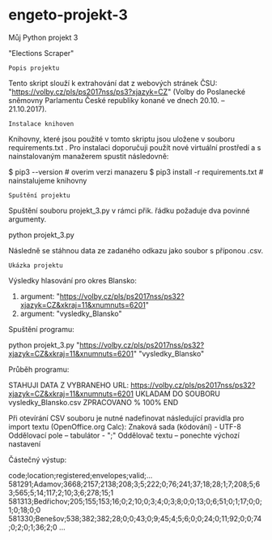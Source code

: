 # engeto-projekt-3
Můj Python projekt 3

"Elections Scraper"


    Popis projektu

Tento skript slouží k extrahování dat z webových stránek ČSU: "https://volby.cz/pls/ps2017nss/ps3?xjazyk=CZ" (Volby do Poslanecké sněmovny Parlamentu České republiky konané ve dnech 20.10. – 21.10.2017).


    Instalace knihoven

Knihovny, které jsou použité v tomto skriptu jsou uložene v souboru requirements.txt . Pro instalaci doporučuji použít nové virtuální prostředí a s nainstalovaným manažerem spustit následovně:

$ pip3 --version                    # overim verzi manazeru
$ pip3 install -r requirements.txt  # nainstalujeme knihovny


    Spuštění projektu

Spuštění souboru projekt_3.py v rámci přik. řádku požaduje dva povinné argumenty.

python projekt_3.py <odkaz-uzemniho-celku> <vysledny-soubor>

Následně se stáhnou data ze zadaného odkazu jako soubor s příponou .csv.


    Ukázka projektu

Výsledky hlasování pro okres Blansko:
1. argument: "https://volby.cz/pls/ps2017nss/ps32?xjazyk=CZ&xkraj=11&xnumnuts=6201"
2. argument: "vysledky_Blansko"

Spuštění programu:

python projekt_3.py "https://volby.cz/pls/ps2017nss/ps32?xjazyk=CZ&xkraj=11&xnumnuts=6201" "vysledky_Blansko"

Průběh programu:

STAHUJI DATA Z VYBRANEHO URL: https://volby.cz/pls/ps2017nss/ps32?xjazyk=CZ&xkraj=11&xnumnuts=6201
UKLADAM DO SOUBORU vysledky_Blansko.csv
ZPRACOVANO %
100%
END 

Při otevírání CSV souboru je nutné nadefinovat následující pravidla pro import textu (OpenOffice.org Calc):
    Znaková sada (kódování) - UTF-8
    Oddělovací pole – tabulátor - ";"
    Oddělovač textu – ponechte výchozí nastavení

Částečný výstup:

code;location;registered;envelopes;valid;...
581291;Adamov;3668;2157;2138;208;3;5;222;0;76;241;37;18;28;1;7;208;5;63;565;5;14;117;2;10;3;6;278;15;1
581313;Bedřichov;205;155;153;16;0;2;10;0;3;4;0;3;8;0;0;13;0;6;51;0;1;17;0;0;1;0;18;0;0
581330;Benešov;538;382;382;28;0;0;43;0;9;45;4;5;6;0;0;24;0;11;92;0;0;74;0;2;0;1;36;2;0
...